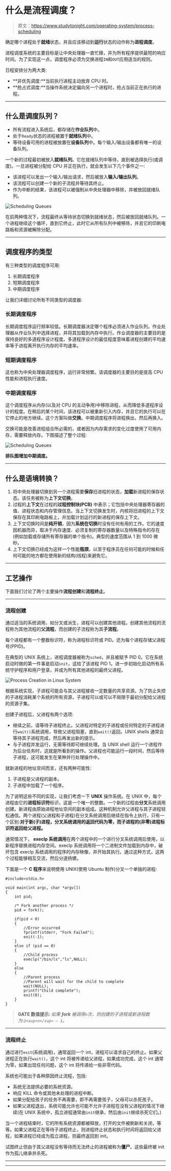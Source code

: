 # 什么是流程调度？

> 原文：<https://www.studytonight.com/operating-system/process-scheduling>

确定哪个进程处于**就绪**状态，并且应该移动到**运行**状态的动作称为**进程调度**。

进程调度系统的主要目标是让中央处理器一直忙碌，并为所有程序提供最短的响应时间。为了实现这一点，调度程序必须为交换进程`IN`和`OUT`应用适当的规则。

日程安排分为两大类:

*   **非优先调度:**当前执行进程主动放弃 CPU 时。
*   **抢占式调度:**当操作系统决定偏向另一个进程时，抢占当前正在执行的进程。

* * *

## 什么是调度队列？

*   所有流程进入系统后，都存储在**作业队列**中。
*   处于`Ready`状态的进程被置于**就绪队列**中。
*   等待设备可用的进程被放置在**设备队列**中。每个输入/输出设备都有唯一的设备队列。

一个新的过程最初被放入**就绪队列**。它在就绪队列中等待，直到被选择执行(或调度)。一旦进程被分配给 CPU 并正在执行，就会发生以下几个事件之一:

*   该进程可以发出一个输入/输出请求，然后被放入**输入/输出队列**。
*   该流程可以创建一个新的子流程并等待其终止。
*   作为中断的结果，该进程可以被强制从中央处理器中移除，并被放回就绪队列。

![Scheduling Queues](img/ae3fba3591f534c391c46b9fb0b2aa6f.png)

在前两种情况下，流程最终从等待状态切换到就绪状态，然后被放回就绪队列。一个进程继续这个循环，直到它终止，此时它从所有队列中被移除，并且它的印刷电路板和资源被解除分配。

* * *

## 调度程序的类型

有三种类型的调度程序可用:

1.  长期调度程序
2.  短期调度程序
3.  中期调度程序

让我们详细讨论所有不同类型的调度器:

### 长期调度程序

长期调度程序运行频率较低。长期调度器决定哪个程序必须进入作业队列。作业处理器从作业队列中选择进程，并将其加载到内存中执行。作业调度器的主要目的是保持良好的多道程序设计程度。多道程序设计的最佳程度意味着进程创建的平均速率等于进程离开执行内存的平均速率。

### 短期调度程序

这也称为中央处理器调度程序，运行非常频繁。该调度器的主要目的是提高 CPU 性能和进程执行速度。

### 中期调度程序

这个调度程序从内存(以及对 CPU 的主动争用)中移除进程，从而降低多道程序设计的程度。在稍后的某个时间，该进程可以被重新引入内存，并且它的执行可以在它停止的地方继续。这个方案叫做**交换**。中期调度程序将进程换出，然后再换入。

交换可能是改善进程组合所必需的，或者因为内存需求的变化过度使用了可用内存，需要释放内存。下图描述了整个过程:

![Scheduling Queues](img/ada70c5950af904d97b75795a9e181e3.png)

**排队图增加中期调度。**

* * *

## 什么是语境转换？

1.  将中央处理器切换到另一个进程需要**保存**旧进程的状态，**加载**新进程的保存状态。该任务被称为**上下文切换**。
2.  过程的**上下文**在过程的**过程控制块(PCB)** 中表示；它包括中央处理器寄存器的值、进程状态和内存管理信息。当上下文切换发生时，内核将旧进程的上下文保存在其印刷电路板上，并加载计划运行的新进程的保存上下文。
3.  上下文切换时间是**纯开销**，因为**系统在切换**时没有任何有用的工作。它的速度因机器而异，取决于内存速度、必须复制的寄存器数量以及特殊指令的存在(例如加载或存储所有寄存器的单个指令)。典型的速度范围从 1 到 1000 微秒。
4.  上下文切换已经成为这样一个性能**瓶颈**，以至于程序员在任何可能的时候和任何可能的地方都在使用新的结构(线程)来避免它。

* * *

## 工艺操作

下面我们讨论了两个主要操作**流程创建**和**流程终止**。

* * *

### 流程创建

通过适当的系统调用，如分叉或派生，进程可以创建其他进程。创建其他流程的流程称为其他流程的**父流程**，而创建的子流程称为其**子流程**。

每个进程都有一个整数标识符，称为进程标识符或 PID。还为每个进程存储父进程号(PPID)。

在典型的 UNIX 系统上，进程调度器被称为`sched`，并且被赋予 PID 0。它在系统启动时做的第一件事是启动`init`，这给了该进程 PID 1。进一步初始化启动所有系统守护程序和用户登录，并成为所有其他进程的最终父进程。

![Process Creation in Linux System](img/deadf6650a627ea0bc2aaad7044f1564.png)

根据系统实现，子进程可能会与其父进程接收一定数量的共享资源。为了防止失控的子进程消耗某个系统的所有资源，子进程可以或可以不局限于最初分配给父进程的资源子集。

创建子进程后，父进程有两个选项:

*   继续之前，请等待子进程终止。父进程对特定的子进程或任何特定的子进程进行`wait()`系统调用，导致父进程阻塞，直到`wait()`返回。UNIX shells 通常会等待其子进程完成，然后再发出新的提示。
*   与子进程并发运行，无需等待即可继续处理。当 UNIX shell 运行一个进程作为后台任务时，这就是所看到的操作。父进程也可能运行一段时间，然后等待子进程，这可能发生在某种并行处理操作中。

就新进程的地址空间而言，还有两种可能性:

1.  子进程是父进程的副本。
2.  子进程中加载了一个程序。

为了说明这些不同的实现，让我们考虑一下 **UNIX** 操作系统。在 UNIX 中，每个进程由它的**进程标识符**标识，这是一个唯一的整数。一个新的过程由**分叉**系统调用创建。新进程由原始进程地址空间的副本组成。这种机制允许父进程与其子进程轻松通信。两个进程(父进程和子进程)在分叉系统调用后继续在指令上执行，只有一个区别:**对于新(子)进程，分叉系统调用的返回代码为零，而子进程的(非零)进程标识符返回给父进程。**

通常情况下， **execlp 系统调用**在两个进程中的一个进行分叉系统调用后使用，以新程序替换进程内存空间。execlp 系统调用将一个二进制文件加载到内存中，破坏包含 execlp 系统调用的程序的内存映像，并开始其执行。通过这种方式，这两个过程能够相互交流，然后分道扬镳。

下面是一个 **C 程序**来说明使用 UNIX(使用 Ubuntu 制作)分叉一个单独的进程:

```
#include<stdio.h>

void main(int argc, char *argv[])
{
    int pid;

    /* Fork another process */
    pid = fork();

    if(pid < 0)
    {
        //Error occurred
        fprintf(stderr, "Fork Failed");
        exit(-1);
    }
    else if (pid == 0)
    {
        //Child process
        execlp("/bin/ls","ls",NULL);
    }
    else
    {
        //Parent process
        //Parent will wait for the child to complete
        wait(NULL);
        printf("Child complete");
        exit(0);
    }
}
```

> **GATE 数值提示:** *如果 **fork** 被调用`n`次，则创建的子进程或新进程数为:`2<sup>n</sup> – 1`。*

* * *

### 流程终止

通过进行`exit`(系统调用)，通常返回一个 int，进程可以请求自己的终止。如果父进程正在执行`wait()`，这个 int 将被传递给父进程，如果成功完成，这个 int 通常为零，如果出现任何问题，这个 int 将传递给一些非零代码。

系统也可能出于各种原因终止流程，包括:

*   系统无法提供必要的系统资源。
*   响应 KILL 命令或其他未处理的进程中断。
*   如果分配给孩子的任务不再需要，即不再需要孩子，父母可以杀死孩子。
*   如果父进程退出，系统可能允许也可能不允许子进程在没有父进程的情况下继续(在 UNIX 系统中，孤立进程通常由`init`继承，然后由`init`继续杀死它们。)

当一个进程结束时，它的所有系统资源都被释放，打开的文件被刷新和关闭，等等。如果父进程正在等待子进程终止，则进程终止状态和执行时间将返回给父进程，如果进程已经成为孤立进程，则最终返回到 init。

试图终止但由于其父进程没有等待而无法终止的进程被称为**僵尸**。这些最终被 init 作为孤儿继承并杀死。

* * *

* * *